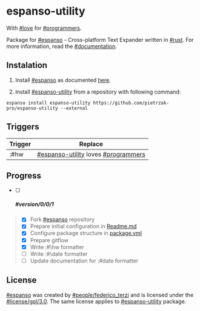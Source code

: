 # espanso-utility

With [#love](https://en.wikipedia.org/wiki/Love) for [#programmers](https://en.wikipedia.org/wiki/Programmer).

Package for [#espanso](https://espanso.org/) - Cross-platform Text Expander written in [#rust](https://www.rust-lang.org/). For more information, read the [#documentation](https://espanso.org/docs/).

## Instalation

1. Install [#espanso](https://espanso.org/) as documented [here](https://espanso.org/install/).

2. Install [#espanso-utility](https://github.com/pietrzak-pro/espanso-utility) from a repository with following command:

```
espanso install espanso-utility https://github.com/pietrzak-pro/espanso-utility --external
```

## Triggers

| Trigger | Replace |
| --- | --- |
| :#hw | [#espanso-utility](https://github.com/pietrzak-pro/espanso-utility) loves [#programmers](https://en.wikipedia.org/wiki/Programmer) |

## Progress

- [ ] ##### #version/0/0/1
> - [x] Fork [#espanso](https://espanso.org/) repository
> - [x] Prepare initial configuration in [Readme.md](espanso-utility/README.md)
> - [x] Configure package structure in [package.yml](0.1.0/package.yml)
> - [x] Prepare gitflow
> - [x] Write :#\hw formatter
> - [ ] Write :#\date formatter
> - [ ] Update documentation for :\#date formatter

## License
[#espanso](https://espanso.org/) was created by [#people/federico_terzi](http://federicoterzi.com/) and is licensed under the [#license/gpl/3.0](https://github.com/federico-terzi/espanso/blob/master/LICENSE). The same license applies to [#espanso-utility](https://github.com/pietrzak-pro/espanso-utility) package.
